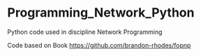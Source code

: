 # Programming_Network_Python
Python code used in discipline Network Programming

Code based on Book https://github.com/brandon-rhodes/fopnp
